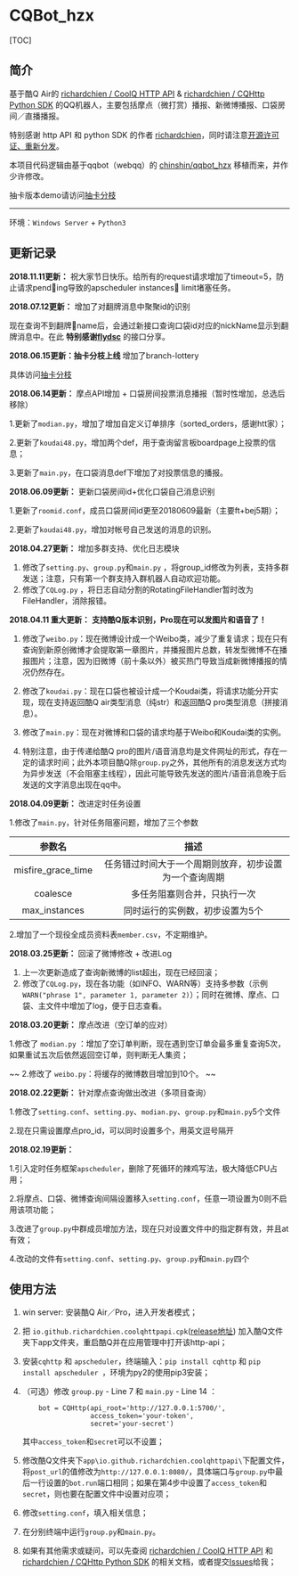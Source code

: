 # CQBot_hzx

[TOC]

## 简介

基于酷Q Air的 [richardchien / CoolQ HTTP API](https://github.com/richardchien/coolq-http-api)  & [richardchien / CQHttp Python SDK](https://github.com/richardchien/cqhttp-python-sdk) 的QQ机器人，主要包括摩点（微打赏）播报、新微博播报、口袋房间／直播播报。

特别感谢 http API 和 python SDK 的作者 [richardchien](https://github.com/richardchien)，同时请注意[开源许可证、重新分发](https://github.com/richardchien/coolq-http-api#开源许可证重新分发)。

本项目代码逻辑由基于qqbot（webqq）的 [chinshin/qqbot_hzx](https://github.com/chinshin/qqbot_hzx) 移植而来，并作少许修改。

抽卡版本demo请访问[抽卡分枝](https://github.com/chinshin/CQBot_hzx/tree/branch-lottery)


------

环境：`Windows Server` + `Python3`


## 更新记录

**2018.11.11更新：** 祝大家节日快乐。给所有的request请求增加了timeout=5，防止请求pending导致的apscheduler instances limit堵塞任务。

**2018.07.12更新：** 增加了对翻牌消息中聚聚id的识别

现在查询不到翻牌name后，会通过新接口查询口袋id对应的nickName显示到翻牌消息中。在此 **特别感谢[flydsc](https://github.com/flydsc)** 的接口分享。

**2018.06.15更新：抽卡分枝上线** 增加了branch-lottery

具体访问[抽卡分枝](https://github.com/chinshin/CQBot_hzx/tree/branch-lottery)

**2018.06.14更新：** 摩点API增加 + 口袋房间投票消息播报（暂时性增加，总选后移除）

1.更新了`modian.py`，增加了增加自定义订单排序（sorted_orders，感谢htt家）；

2.更新了`koudai48.py`，增加两个def，用于查询留言板boardpage上投票的信息；

3.更新了`main.py`，在口袋消息def下增加了对投票信息的播报。

**2018.06.09更新：** 更新口袋房间id+优化口袋自己消息识别

1.更新了`roomid.conf`，成员口袋房间id更至20180609最新（主要ft+bej5期）；

2.更新了`koudai48.py`，增加对帐号自己发送的消息的识别。

**2018.04.27更新：** 增加多群支持、优化日志模块

1. 修改了`setting.py`、`group.py`和`main.py` ，将group_id修改为列表，支持多群发送；注意，只有第一个群支持入群机器人自动欢迎功能。
2. 修改了`CQLog.py` ，将日志自动分割的RotatingFileHandler暂时改为FileHandler，消除报错。


**2018.04.11 重大更新：** **支持酷Q版本识别，Pro现在可以发图片和语音了！**

1. 修改了`weibo.py`：现在微博设计成一个Weibo类，减少了重复请求；现在只有查询到新原创微博才会提取第一章图片，并播报图片总数，转发型微博不在播报图片；注意，因为旧微博（前十条以外）被买热门导致当成新微博播报的情况仍然存在。

2. 修改了`koudai.py`：现在口袋也被设计成一个Koudai类，将请求功能分开实现，现在支持返回酷Q air类型消息（纯str）和返回酷Q pro类型消息（拼接消息）。

3. 修改了`main.py`：现在对微博和口袋的请求均基于Weibo和Koudai类的实例。

4. 特别注意，由于传递给酷Q pro的图片/语音消息均是文件网址的形式，存在一定的请求时间；此外本项目酷Q除`group.py`之外，其他所有的消息发送方式均为异步发送（不会阻塞主线程），因此可能导致先发送的图片/语音消息晚于后发送的文字消息出现在qq中。



**2018.04.09更新：** 改进定时任务设置

1.修改了`main.py`，针对任务阻塞问题，增加了三个参数

| 参数名 | 描述 |
| :-: | :-: |
| misfire\_grace\_time | 任务错过时间大于一个周期则放弃，初步设置为一个查询周期 |
| coalesce | 多任务阻塞则合并，只执行一次 |
| max_instances | 同时运行的实例数，初步设置为5个 |

2.增加了一个现役全成员资料表`member.csv`，不定期维护。



**2018.03.25更新：** 回滚了微博修改 + 改进Log

1. 上一次更新造成了查询新微博的list超出，现在已经回滚；
2. 修改了`CQLog.py`，现在各功能（如INFO、WARN等）支持多参数（示例`WARN("phrase 1", parameter 1, parameter 2)`）；同时在微博、摩点、口袋、主文件中增加了log，便于日志查看。


**2018.03.20更新：** 摩点改进（空订单的应对）

1.修改了 `modian.py` ：增加了空订单判断，现在遇到空订单会最多重复查询5次，如果重试五次后依然返回空订单，则判断无人集资；

~~ 2.修改了 `weibo.py`：将缓存的微博数目增加到10个。 ~~


**2018.02.22更新：** 针对摩点查询做出改进（多项目查询）

1.修改了`setting.conf`、`setting.py`、`modian.py`、`group.py`和`main.py`5个文件

2.现在只需设置摩点pro_id，可以同时设置多个，用英文逗号隔开


**2018.02.19更新：** 

1.引入定时任务框架`apscheduler`，删除了死循环的辣鸡写法，极大降低CPU占用；

2.将摩点、口袋、微博查询间隔设置移入`setting.conf`，任意一项设置为0则不启用该项功能；

3.改进了`group.py`中群成员增加方法，现在只对设置文件中的指定群有效，并且at有效；

4.改动的文件有`setting.conf`、`setting.py`、`group.py`和`main.py`四个

## 使用方法

1. win server: 安装酷Q Air／Pro，进入开发者模式；
2. 把 `io.github.richardchien.coolqhttpapi.cpk`([release地址](https://github.com/richardchien/coolq-http-api/releases)) 加入酷Q文件夹下app文件夹，重启酷Q并在应用管理中打开该http-api；
3. 安装`cqhttp` 和 `apscheduler`，终端输入：`pip install cqhttp` 和 `pip install apscheduler `，环境为py2的使用pip3安装；
4. （可选）修改 `group.py` - Line 7 和 `main.py` - Line 14 ：


	```
		bot = CQHttp(api_root='http://127.0.0.1:5700/',
		             access_token='your-token',
		             secret='your-secret')
	```
	
	其中`access_token`和`secret`可以不设置；

5. 修改酷Q文件夹下`app\io.github.richardchien.coolqhttpapi\`下配置文件，将`post_url`的值修改为`http://127.0.0.1:8080/`，具体端口与`group.py`中最后一行设置的`bot.run`端口相同；如果在第4步中设置了`access_token`和`secret`，则也要在配置文件中设置对应项；
6. 修改`setting.conf`，填入相关信息；
7. 在分别终端中运行`group.py`和`main.py`。
8. 如果有其他需求或疑问，可以先查阅 [richardchien / CoolQ HTTP API](https://github.com/richardchien/coolq-http-api) 和 [richardchien / CQHttp Python SDK](https://github.com/richardchien/cqhttp-python-sdk) 的相关文档，或者提交[Issues](https://github.com/chinshin/CQBot_hzx/issues)给我；
